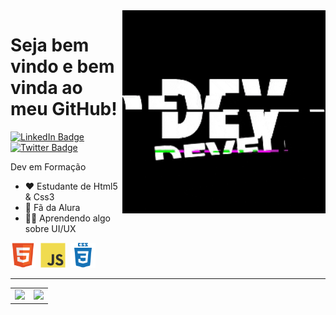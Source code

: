 <img src = "giphy_2.gif" width = "325px" align = "right">

# Seja bem vindo e bem vinda ao meu GitHub!

  <div id="badges">
  <a href = "https://www.linkedin.com/in/marcos-moreira-b75a7538">
    <img src="https://img.shields.io/badge/LinkedIn-blue?style=for-the-badge&logo=linkedin&logoColor=white" alt="LinkedIn Badge"/>
  </a>
  
  <a href = "https://twitter.com/Marcosgms23">
  <img src="https://img.shields.io/badge/Twitter-blue?style=for-the-badge&logo=twitter&logoColor=white" alt="Twitter Badge"/>
  </a>
</div>

Dev em Formação
- ❤ Estudante de Html5 & Css3
- 💙 Fã da Alura
- 👩‍💻 Aprendendo algo sobre UI/UX

<div>
   <img src="https://github.com/devicons/devicon/blob/master/icons/html5/html5-original.svg" title="HTML5" alt="HTML" width="40" height="40"/>&nbsp;
  <img src="https://github.com/devicons/devicon/blob/master/icons/javascript/javascript-original.svg" title="JavaScript" alt="JavaScript" width="40" height="40"/>&nbsp;
  <img src="https://github.com/devicons/devicon/blob/master/icons/css3/css3-plain-wordmark.svg" title="CSS3" alt="CSS3" width="40" height="40"/>&nbsp;
</div>

---

<table style = "border: 0px solid;">
<tr>
  
<td>
<img src="https://github-readme-stats.vercel.app/api/top-langs/?username=marcosfzx&show_icons=true&theme=bear&count_private=true"/>
</td>
  
 <td> 
<img src="https://github-readme-stats.vercel.app/api?username=marcosfzx&show_icons=true&show_icons=true&theme=bear&count_private=true" />
 </td>
  
  </tr>
</table>
